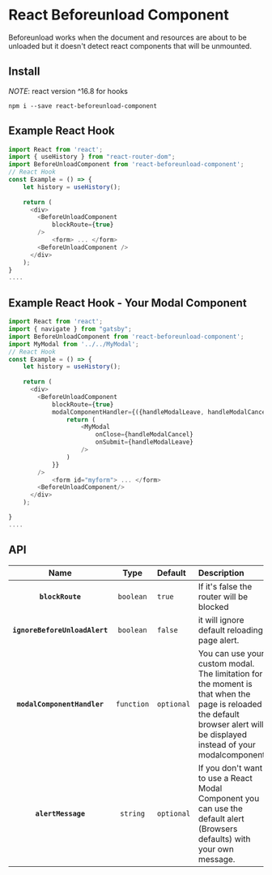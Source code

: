 

# React Beforeunload Component

Beforeunload works when the document and resources are about to be unloaded but it doesn't detect react components that will be unmounted.


## Install
*NOTE*: react version ^16.8 for hooks

`npm i --save react-beforeunload-component`

## Example React Hook
```js
import React from 'react';
import { useHistory } from "react-router-dom";
import BeforeUnloadComponent from 'react-beforeunload-component';
// React Hook
const Example = () => {
    let history = useHistory();
    
    return (
      <div>
        <BeforeUnloadComponent
            blockRoute={true}               
        /> 
            <form> ... </form>
        <BeforeUnloadComponent />
      </div>
    );
}
....

```
## Example React Hook - Your Modal Component
```js
import React from 'react';
import { navigate } from "gatsby";
import BeforeUnloadComponent from 'react-beforeunload-component';
import MyModal from '../../MyModal';
// React Hook
const Example = () => {
    let history = useHistory();
    
    return (
      <div>
        <BeforeUnloadComponent
            blockRoute={true}   
            modalComponentHandler={({handleModalLeave, handleModalCancel})=>{
                return (
                    <MyModal
                        onClose={handleModalCancel}
                        onSubmit={handleModalLeave}
                    />
                )
            }}
        />  
            <form id="myform"> ... </form>
        <BeforeUnloadComponent/>
      </div>
    );

}
....

```
## API

|         Name          | Type     | Default  | Description |
| :-------------------: | :-------: | :------- | :---------------------------------------------------------------------------------------------------------------------------------- |
|     **`blockRoute`**  | `boolean` | `true` | If it's false the router will be blocked |
|     **`ignoreBeforeUnloadAlert`**  | `boolean` | `false` |  it will ignore default reloading page alert.  |
|   **`modalComponentHandler`**  | `function`  | `optional` | You can use your custom modal. The limitation for the moment is that when the page is reloaded the default browser alert will be displayed instead of your modalcomponent. |
| **`alertMessage`** | `string` | `optional` | If you don't want to use a React Modal Component you can use the default alert (Browsers defaults) with your own message. |                                                                              

